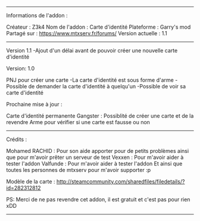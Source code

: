 -----------------------------------------------------------------------------------------------------------------
Informations de l'addon :

Créateur : Z3k4
Nom de l'addon : Carte d'identité
Plateforme : Garry's mod
Partagé sur : https://www.mtxserv.fr/forums/
Version actuelle : 1.1


-----------------------------------------------------------------------------------------------------------------
Version 1.1
-Ajout d'un délai avant de pouvoir créer une nouvelle carte d'identité

Version: 1.0

PNJ pour créer une carte
-La carte d'identité est sous forme d'arme
-Possible de demander la carte d'identité à quelqu'un
-Possible de voir sa carte d'identité

Prochaine mise à jour :

Carte d'identité permanente
Gangster : Possiblité de créer une carte et de la revendre
Arme pour vérifier si une carte est fausse ou non

-----------------------------------------------------------------------------------------------------------------

Crédits :

Μohamed RΑCHID : Pour son aide apporter pour de petits problèmes ainsi que pour m'avoir prêter un serveur de test
Vexxen : Pour m'avoir aider à tester l'addon
Valfunde : Pour m'avoir aider à tester l'addon
Et ainsi que toutes les personnes de mtxserv pour m'avoir supporter :p

Modèle de la carte : http://steamcommunity.com/sharedfiles/filedetails/?id=282312812


PS: Merci de ne pas revendre cet addon, il est gratuit et c'est pas pour rien xDD

-----------------------------------------------------------------------------------------------------------------
